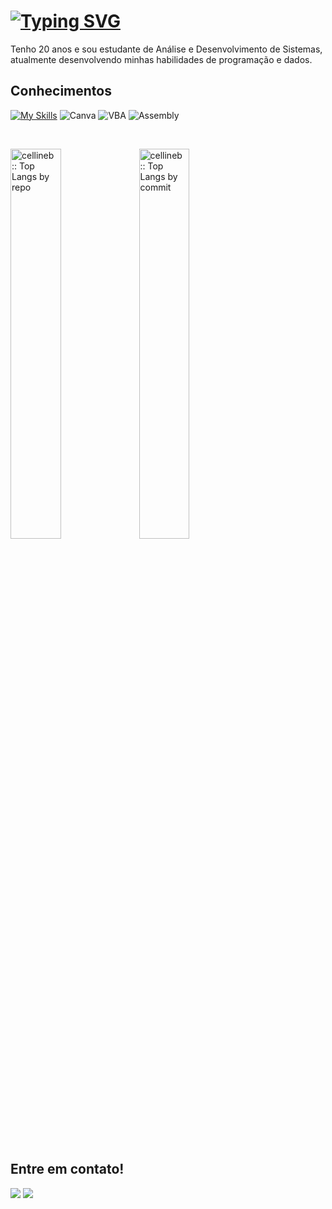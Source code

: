 # <a href="https://git.io/typing-svg"><img src="https://readme-typing-svg.demolab.com?font=&size=34&pause=1000&color=4B3BA4&center=true&width=435&lines=Ol%C3%A1!+Me+chamo+Celline" alt="Typing SVG" /></a><br>
Tenho 20 anos e sou estudante de Análise e Desenvolvimento de Sistemas, atualmente desenvolvendo minhas habilidades de programação e dados.

## Conhecimentos

[![My Skills](https://skillicons.dev/icons?i=css,html,java,js,mysql,androidstudio,figma&theme=light)](https://skillicons.dev)
![Canva](https://img.shields.io/badge/Canva-%2300C4CC.svg?style=for-the-badge&logo=Canva&logoColor=white)
![VBA](https://img.shields.io/badge/-VBA-333333?style=flat&logo=VBA&logoColor=1572B6)
![Assembly](https://img.shields.io/badge/-Assembly-333333?style=flat&logo=Assembly&logoColor=1572B6)


<br/>

<p >
<img width="40%" src="https://github-profile-summary-cards.vercel.app/api/cards/repos-per-language?username=cellineb&theme=radical&layout=compact&hide_border=true" alt="cellineb :: Top Langs by repo" />
<img width="40%" src="https://github-profile-summary-cards.vercel.app/api/cards/most-commit-language?username=cellineb&theme=radical&layout=compact&hide_border=true" alt="cellineb :: Top Langs by commit" />
</p>


<br/>


## Entre em contato!
<a href="https://www.linkedin.com/in/cellinebitencourt/" target="blank"><img src="https://custom-icon-badges.demolab.com/badge/-LinkedIn-808080?style=for-the-badge&logo=linkedin&logoColor=white"></a>
<a href="mailto:cellinebitencourt@gmail.com" target="blank"><img src="https://custom-icon-badges.demolab.com/badge/cellinebitencourt@gmail.com-808080?style=for-the-badge&logo=mention&logoColor=white"></a>


